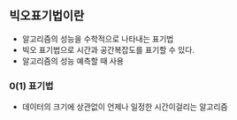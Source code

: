 ## 빅오표기법이란
 - 알고리즘의 성능을 수학적으로 나타내는 표기법
- 빅오 표기법으로 시간과 공간복잡도를 표기할 수 있다.
- 알고리즘의 성능 예측할 때 사용

 ### 0(1) 표기법
 - 데이터의 크기에 상관없이 언제나 일정한 시간이걸리는 알고리즘
